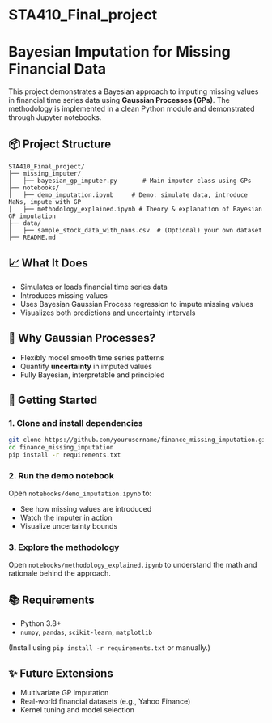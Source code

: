# STA410_Final_project
# Bayesian Imputation for Missing Financial Data

This project demonstrates a Bayesian approach to imputing missing values in financial time series data using **Gaussian Processes (GPs)**. The methodology is implemented in a clean Python module and demonstrated through Jupyter notebooks.

## 📦 Project Structure
```
STA410_Final_project/
├── missing_imputer/
│   ├── bayesian_gp_imputer.py       # Main imputer class using GPs
├── notebooks/
│   ├── demo_imputation.ipynb     # Demo: simulate data, introduce NaNs, impute with GP
│   ├── methodology_explained.ipynb # Theory & explanation of Bayesian GP imputation
├── data/
│   ├── sample_stock_data_with_nans.csv  # (Optional) your own dataset
├── README.md
```

## 📈 What It Does
- Simulates or loads financial time series data
- Introduces missing values
- Uses Bayesian Gaussian Process regression to impute missing values
- Visualizes both predictions and uncertainty intervals

## 🧠 Why Gaussian Processes?
- Flexibly model smooth time series patterns
- Quantify **uncertainty** in imputed values
- Fully Bayesian, interpretable and principled

## 🚀 Getting Started
### 1. Clone and install dependencies
```bash
git clone https://github.com/yourusername/finance_missing_imputation.git
cd finance_missing_imputation
pip install -r requirements.txt
```

### 2. Run the demo notebook
Open `notebooks/demo_imputation.ipynb` to:
- See how missing values are introduced
- Watch the imputer in action
- Visualize uncertainty bounds

### 3. Explore the methodology
Open `notebooks/methodology_explained.ipynb` to understand the math and rationale behind the approach.

## 📚 Requirements
- Python 3.8+
- `numpy`, `pandas`, `scikit-learn`, `matplotlib`

(Install using `pip install -r requirements.txt` or manually.)

## ✨ Future Extensions
- Multivariate GP imputation
- Real-world financial datasets (e.g., Yahoo Finance)
- Kernel tuning and model selection



